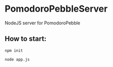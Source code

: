 PomodoroPebbleServer
====================

NodeJS server for PomodoroPebble

How to start:
-------------
`npm init`

`node app.js`
